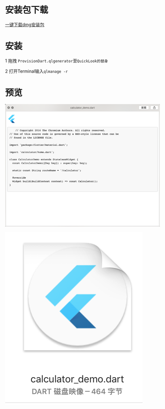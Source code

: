 # 安装包下载

[一键下载dmg安装包](https://raw.githubusercontent.com/skeyboy/ProvisionDart/master/dmg/Dart.dmg)

# 安装

1 拖拽 ```ProvisionDart.qlgenerator```至```QuickLook的替身```

2 打开Terminal输入```qlmanage -r```

# 预览

![preview.png](Snap/preview.png)

![thumbnail.png](Snap/thumbnail.png)

